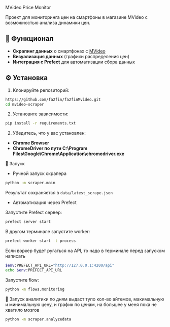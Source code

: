 MVideo Price Monitor

Проект для мониторинга цен на смартфоны в магазине MVideo с возможностью анализа динамики цен.

## 📌 Функционал

- **Скрапинг данных** о смартфонах с [MVideo](https://www.mvideo.ru/smartfony-i-svyaz-10/smartfony-205)
- **Визуализация данных** (графики распределения цен)
- **Интеграция с Prefect** для автоматизации сбора данных

## ⚙️ Установка

1. Клонируйте репозиторий:
```bash
https://github.com/fa2fin/fa2finMvideo.git
cd mvideo-scraper
```
2. Установите зависимости:

```bash
pip install -r requirements.txt
```

2. Убедитесь, что у вас установлен:

- **Chrome Browser**
- **ChromeDriver по пути C:\Program Files\Google\Chrome\Application\chromedriver.exe**

🚀 Запуск

- Ручной запуск скрапера
```bash
python -m scraper.main
```
Результат сохраняется в ```data/latest_scrape.json```

- Автоматизация через Prefect

Запустите Prefect сервер:
```bash
prefect server start
```
В другом терминале запустите worker:

```bash
prefect worker start -t process
```
Если воркер будет ругаться на API, то надо в терминале перед запуском написать
```bash
$env:PREFECT_API_URL="http://127.0.0.1:4200/api"
echo $env:PREFECT_API_URL
```

Запустите flow:

```bash
python -m flows.monitoring
```
🚀 Запуск аналитики по дням выдаст тупо кол-во айтемов, макимальную и минимальную цену, и график по ценам, на большее у меня пока не хватило мозгов

```bash
python -m scraper.analyzedata
```

